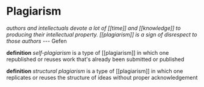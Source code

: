 # Plagiarism

_authors and intellectuals devote a lot of [[time]] and [[knowledge]] to producing their intellectual property. [[plagiarism]] is a sign of disrespect to those authors_ --- Gefen

**definition** _self-plagiarism_ is a type of [[plagiarism]] in which one republished or reuses work that's already been submitted or published

**definition** _structural plagiarism_ is a type of [[plagiarism]] in which one replicates or reuses the structure of ideas without proper acknowledgement
